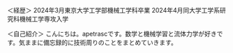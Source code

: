 ＜経歴＞
2024年3月東京大学工学部機械工学科卒業
2024年4月同大学工学系研究科機械工学専攻入学

＜自己紹介＞
こんにちは。apetrascです。数学と機械学習と流体力学が好きです。気ままに備忘録的に技術周りのことをまとめていきます。
